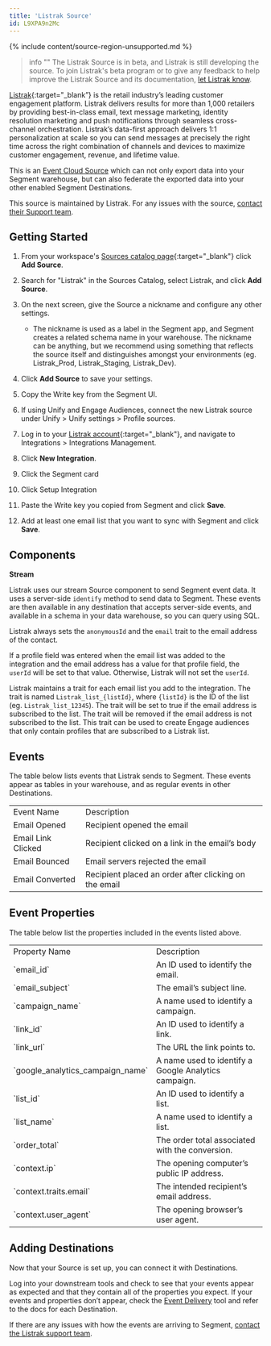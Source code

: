 ```yaml
---
title: 'Listrak Source'
id: L9XPA9n2Mc
---
```

{% include content/source-region-unsupported.md %}

> info ""
> The Listrak Source is in beta, and Listrak is still developing the source. To join Listrak's beta program or to give any feedback to help improve the Listrak Source and its documentation, [let Listrak know](mailto:support@listrak.com).

[Listrak](https://www.listrak.com/?utm_source=segmentio&utm_medium=docs&utm_campaign=partners){:target="_blank”} is the retail industry’s leading customer engagement platform. Listrak delivers results for more than 1,000 retailers by providing best-in-class email, text message marketing, identity resolution marketing and push notifications through seamless cross-channel orchestration. Listrak’s data-first approach delivers 1:1 personalization at scale so you can send messages at precisely the right time across the right combination of channels and devices to maximize customer engagement, revenue, and lifetime value.

This is an [Event Cloud Source](/docs/sources/#event-cloud-sources) which can not only export data into your Segment warehouse, but can also federate the exported data into your other enabled Segment Destinations.

This source is maintained by Listrak. For any issues with the source, [contact their Support team](mailto:support@listrak.com).

## Getting Started

1. From your workspace's [Sources catalog page](https://app.segment.com/goto-my-workspace/sources/catalog){:target="_blank"} click **Add Source**.
2. Search for "Listrak" in the Sources Catalog, select Listrak, and click **Add Source**.
3. On the next screen, give the Source a nickname and configure any other settings.

   - The nickname is used as a label in the Segment app, and Segment creates a related schema name in your warehouse. The nickname can be anything, but we recommend using something that reflects the source itself and distinguishes amongst your environments (eg. Listrak_Prod, Listrak_Staging, Listrak_Dev).

4. Click **Add Source** to save your settings.
5. Copy the Write key from the Segment UI.
6. If using Unify and Engage Audiences, connect the new Listrak source under Unify > Unify settings > Profile sources.
7.  Log in to your [Listrak account](https://admin.listrak.com){:target="_blank"}, and navigate to Integrations > Integrations Management.
8. Click **New Integration**.
9. Click the Segment card
10. Click Setup Integration
11. Paste the Write key you copied from Segment and click **Save**.
12. Add at least one email list that you want to sync with Segment and click **Save**.

## Components

**Stream**

Listrak uses our stream Source component to send Segment event data. It uses a server-side `identify` method to send data to Segment. These events are then available in any destination that accepts server-side events, and available in a schema in your data warehouse, so you can query using SQL.

Listrak always sets the `anonymousId` and the `email` trait to the email address of the contact. 

If a profile field was entered when the email list was added to the integration and the email address has a value for that profile field, the `userId` will be set to that value. Otherwise, Listrak will not set the `userId`. 

Listrak maintains a trait for each email list you add to the integration. The trait is named `Listrak_list_{listId}`, where `{listId}` is the ID of the list (eg. `Listrak_list_12345`). The trait will be set to true if the email address is subscribed to the list. The trait will be removed if the email address is not subscribed to the list. This trait can be used to create Engage audiences that only contain profiles that are subscribed to a Listrak list.

## Events

The table below lists events that Listrak sends to Segment. These events appear as tables in your warehouse, and as regular events in other Destinations.

<table>
  <tr>
   <td>Event Name</td>
   <td>Description</td>
  </tr>
  <tr>
   <td>Email Opened</td>
   <td>Recipient opened the email</td>
  </tr>
  <tr>
   <td>Email Link Clicked</td>
   <td>Recipient clicked on a link in the email’s body</td>
  </tr>
  <tr>
   <td>Email Bounced</td>
   <td>Email servers rejected the email</td>
  </tr>
  <tr>
   <td>Email Converted</td>
   <td>Recipient placed an order after clicking on the email</td>
  </tr>
</table>

## Event Properties

The table below list the properties included in the events listed above.

<table>
  <tr>
   <td>Property Name</td>
   <td>Description</td>
  </tr>
  <tr>
   <td>`email_id`</td>
   <td>An ID used to identify the email.</td>
  </tr>
  <tr>
   <td>`email_subject`</td>
   <td>The email’s subject line.</td>
  </tr>
  <tr>
   <td>`campaign_name`</td>
   <td>A name used to identify a campaign.</td>
  </tr>
  <tr>
   <td>`link_id`</td>
   <td>An ID used to identify a link.</td>
  </tr>
  <tr>
   <td>`link_url`</td>
   <td>The URL the link points to.</td>
  </tr>
  <tr>
   <td>`google_analytics_campaign_name`</td>
   <td>A name used to identify a Google Analytics campaign.</td>
  </tr>
  <tr>
   <td>`list_id`</td>
   <td>An ID used to identify a list.</td>
  </tr>
  <tr>
   <td>`list_name`</td>
   <td>A name used to identify a list.</td>
  </tr>
  <tr>
   <td>`order_total`</td>
   <td>The order total associated with the conversion.</td>
  </tr>
  <tr>
   <td>`context.ip`</td>
   <td>The opening computer’s public IP address.</td>
  </tr>
  <tr>
   <td>`context.traits.email`</td>
   <td>The intended recipient’s email address.</td>
  </tr>
  <tr>
   <td>`context.user_agent`</td>
   <td>The opening browser’s user agent.</td>
  </tr>
</table>

## Adding Destinations

Now that your Source is set up, you can connect it with Destinations.

Log into your downstream tools and check to see that your events appear as expected and that they contain all of the properties you expect. If your events and properties don’t appear, check the [Event Delivery](/docs/connections/event-delivery/) tool and refer to the docs for each Destination.

If there are any issues with how the events are arriving to Segment, [contact the Listrak support team](mailto:support@listrak.com).
